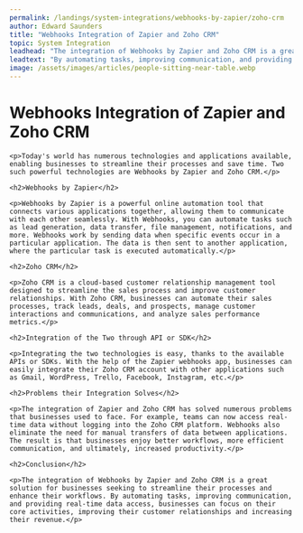 ```yaml
---
permalink: /landings/system-integrations/webhooks-by-zapier/zoho-crm
author: Edward Saunders
title: "Webhooks Integration of Zapier and Zoho CRM"
topic: System Integration
leadhead: "The integration of Webhooks by Zapier and Zoho CRM is a great solution for businesses seeking to streamline their processes and enhance their workflows"
leadtext: "By automating tasks, improving communication, and providing real-time data access, businesses can focus on their core activities, improving their customer relationships and increasing their revenue."
image: /assets/images/articles/people-sitting-near-table.webp
---
```

<div class="arttext">	<h1>Webhooks Integration of Zapier and Zoho CRM</h1>

	<p>Today's world has numerous technologies and applications available, enabling businesses to streamline their processes and save time. Two such powerful technologies are Webhooks by Zapier and Zoho CRM.</p>

	<h2>Webhooks by Zapier</h2>

	<p>Webhooks by Zapier is a powerful online automation tool that connects various applications together, allowing them to communicate with each other seamlessly. With Webhooks, you can automate tasks such as lead generation, data transfer, file management, notifications, and more. Webhooks work by sending data when specific events occur in a particular application. The data is then sent to another application, where the particular task is executed automatically.</p>

	<h2>Zoho CRM</h2>

	<p>Zoho CRM is a cloud-based customer relationship management tool designed to streamline the sales process and improve customer relationships. With Zoho CRM, businesses can automate their sales processes, track leads, deals, and prospects, manage customer interactions and communications, and analyze sales performance metrics.</p>

	<h2>Integration of the Two through API or SDK</h2>

	<p>Integrating the two technologies is easy, thanks to the available APIs or SDKs. With the help of the Zapier webhooks app, businesses can easily integrate their Zoho CRM account with other applications such as Gmail, WordPress, Trello, Facebook, Instagram, etc.</p>

	<h2>Problems their Integration Solves</h2>

	<p>The integration of Zapier and Zoho CRM has solved numerous problems that businesses used to face. For example, teams can now access real-time data without logging into the Zoho CRM platform. Webhooks also eliminate the need for manual transfers of data between applications. The result is that businesses enjoy better workflows, more efficient communication, and ultimately, increased productivity.</p>

	<h2>Conclusion</h2>

	<p>The integration of Webhooks by Zapier and Zoho CRM is a great solution for businesses seeking to streamline their processes and enhance their workflows. By automating tasks, improving communication, and providing real-time data access, businesses can focus on their core activities, improving their customer relationships and increasing their revenue.</p>
</div>